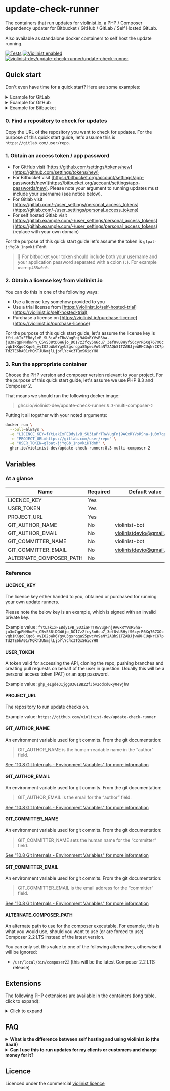 # update-check-runner

The containers that run updates for [violinist.io](https://violinist.io), a PHP / Composer dependency updater for Bitbucket / GitHub / GitLab / Self Hosted GitLab.

Also available as standalone docker containers to self host the update running.

[![Tests](https://github.com/violinist-dev/update-check-runner/actions/workflows/test.yml/badge.svg)](https://github.com/violinist-dev/update-check-runner/actions/workflows/test.yml)
[![Violinist enabled](https://img.shields.io/badge/violinist-enabled-brightgreen.svg)](https://violinist.io)
[![violinist-dev/update-check-runner/update-check-runner](https://img.shields.io/badge/dynamic/yaml?url=https%3A%2F%2Fraw.githubusercontent.com%2Feiriksm%2Fghcr-pulls%2Fmaster%2Fviolinist-dev-update-check-runner.yml&query=$.human&label=docker%20pulls)](https://github.com/violinist-dev/update-check-runner/pkgs/container/update-check-runner)

## Quick start

Don't even have time for a quick start? Here are some examples:

<details>
  <summary>Example for GitLab</summary>
  
```bash
docker run \
  --pull=always \
  -e "LICENCE_KEY=my_key" \
  -e "PROJECT_URL=https://gitlab.com/user/repo" \
  -e "USER_TOKEN=glpat-jjYgGb_1npvkiHTdnM" \
  ghcr.io/violinist-dev/update-check-runner:8.3-multi-composer-2
```
</details>

<details>
  <summary>Example for GitHub</summary>
  
```bash
docker run \
  --pull=always \
  -e "LICENCE_KEY=my_key" \
  -e "PROJECT_URL=https://github.com/user/repo" \
  -e "USER_TOKEN=ghp_jYgGb_1npvkiHTdnM" \
  ghcr.io/violinist-dev/update-check-runner:8.3-multi-composer-2
```
</details>

<details>
  <summary>Example for Bitbucket</summary>
  
```bash
docker run \
  --pull=always \
  -e "LICENCE_KEY=my_key" \
  -e "PROJECT_URL=https://bitbucket.org/org/project/repo" \
  -e "USER_TOKEN=myusername:app_p455w0rd" \
  ghcr.io/violinist-dev/update-check-runner:8.3-multi-composer-2
```
</details>

### 0. Find a repository to check for updates

Copy the URL of the repository you want to check for updates. For the purpose of this quick start guide, let's assume this is `https://gitlab.com/user/repo`.

### 1. Obtain an access token / app password

- For GitHub visit [https://github.com/settings/tokens/new](https://github.com/settings/tokens/new)
- For Bitbucket visit [https://bitbucket.org/account/settings/app-passwords/new](https://bitbucket.org/account/settings/app-passwords/new). Please note your argument to running updates must include your username (see notice below).
- For Gitlab visit [https://gitlab.com/-/user_settings/personal_access_tokens](https://gitlab.com/-/user_settings/personal_access_tokens)
- For self hosted Gitlab visit [https://gitlab.example.com/-/user_settings/personal_access_tokens](https://gitlab.example.com/-/user_settings/personal_access_tokens) (replace with your own domain)

For the purpose of this quick start guide let's assume the token is `glpat-jjYgGb_1npvkiHTdnM`.

> 🚨️ For bitbucket your token should include both your username and your application password separated with a colon (`:`). For example `user:p455w0r0`.

### 2. Obtain a license key from violinist.io

You can do this in one of the following ways:

- Use a license key somehow provided to you
- Use a trial license from [https://violinist.io/self-hosted-trial](https://violinist.io/self-hosted-trial)
- Purchase a license on [https://violinist.io/purchase-licence](https://violinist.io/purchase-licence)

For the purpose of this quick start guide, let's assume the license key is `fYtLakIxFEBdy1vB_SU3iaPrTRwVugFnj9AGxRYVsRSha-ju3m7qpFNHhwPn_C5vS38tDGW6jo_DOI7zZfcy5n6cu7_3ef8vU8HyfS6cyrR6Xq767XOcvqb1KKgoCKqo6_vyI02pWk6YgyU3gsrqgaS5pwcVo9aNY2AQbS1TZABJjwWRHCUqNrCK7pTd2TE6hA01rMQKTJUNmjlLjbYlYc4c3TQxS6iqYH8`

### 3. Run the appropriate container 

Choose the PHP version and composer version relevant to your project. For the purpose of this quick start guide, let's assume we use PHP 8.3 and Composer 2.

That means we should run the following docker image:

> ghcr.io/violinist-dev/update-check-runner:`8.3`-multi-composer-`2`

Putting it all together with your noted arguments:

```bash
docker run \
  --pull=always \
  -e "LICENCE_KEY=fYtLakIxFEBdy1vB_SU3iaPrTRwVugFnj9AGxRYVsRSha-ju3m7qpFNHhwPn_C5vS38tDGW6jo_DOI7zZfcy5n6cu7_3ef8vU8HyfS6cyrR6Xq767XOcvqb1KKgoCKqo6_vyI02pWk6YgyU3gsrqgaS5pwcVo9aNY2AQbS1TZABJjwWRHCUqNrCK7pTd2TE6hA01rMQKTJUNmjlLjbYlYc4c3TQxS6iqYH8" \
  -e "PROJECT_URL=https://gitlab.com/user/repo" \
  -e "USER_TOKEN=glpat-jjYgGb_1npvkiHTdnM" \
  ghcr.io/violinist-dev/update-check-runner:8.3-multi-composer-2
```

## Variables

### At a glance

| Name | Required | Default value |
| -- | -- | -- |
| LICENCE_KEY | Yes | |
| USER_TOKEN | Yes| |
| PROJECT_URL | Yes | |
| GIT_AUTHOR_NAME | No | violinist-bot |
| GIT_AUTHOR_EMAIL | No | violinistdevio@gmail.com |
| GIT_COMMITTER_NAME | No | violinist-bot |
| GIT_COMMITTER_EMAIL | No | violinistdevio@gmail.com |
| ALTERNATE_COMPOSER_PATH | No | |


### Reference

#### LICENCE_KEY 

The licence key either handed to you, obtained or purchased for running your own update runners.

Please note the below key is an example, which is signed with an invalid private key.

Example value: `fYtLakIxFEBdy1vB_SU3iaPrTRwVugFnj9AGxRYVsRSha-ju3m7qpFNHhwPn_C5vS38tDGW6jo_DOI7zZfcy5n6cu7_3ef8vU8HyfS6cyrR6Xq767XOcvqb1KKgoCKqo6_vyI02pWk6YgyU3gsrqgaS5pwcVo9aNY2AQbS1TZABJjwWRHCUqNrCK7pTd2TE6hA01rMQKTJUNmjlLjbYlYc4c3TQxS6iqYH8`

#### USER_TOKEN

A token valid for accessing the API, cloning the repo, pushing branches and creating pull requests on behalf of the user in question. Usually this will be a personal access token (PAT) or an app password.

Example value: `ghp_eIgde31jggU3GIBB22fJbv2odcd0xy0e9jh8`

#### PROJECT_URL

The repository to run update checks on.

Example value: `https://github.com/violinist-dev/update-check-runner`

#### GIT_AUTHOR_NAME

An environment variable used for git commits. From the git documentation:

> GIT_AUTHOR_NAME is the human-readable name in the “author” field.

[See "10.8 Git Internals - Environment Variables" for more information](https://git-scm.com/book/en/v2/Git-Internals-Environment-Variables)

#### GIT_AUTHOR_EMAIL

An environment variable used for git commits. From the git documentation:

> GIT_AUTHOR_EMAIL is the email for the “author” field.

[See "10.8 Git Internals - Environment Variables" for more information](https://git-scm.com/book/en/v2/Git-Internals-Environment-Variables)

#### GIT_COMMITTER_NAME

An environment variable used for git commits. From the git documentation:

> GIT_COMMITTER_NAME sets the human name for the “committer” field.

[See "10.8 Git Internals - Environment Variables" for more information](https://git-scm.com/book/en/v2/Git-Internals-Environment-Variables)

#### GIT_COMMITTER_EMAIL

An environment variable used for git commits. From the git documentation:

> GIT_COMMITTER_EMAIL is the email address for the “committer” field.

[See "10.8 Git Internals - Environment Variables" for more information](https://git-scm.com/book/en/v2/Git-Internals-Environment-Variables)

#### ALTERNATE_COMPOSER_PATH

An alternate path to use for the composer executable. For example, this is what you would use, should you want to use (or are forced to use) Composer 2.2 LTS instead of the latest version.

You can only set this value to one of the following alternatives, otherwise it will be ignored:

- `/usr/local/bin/composer22` (this will be the latest Composer 2.2 LTS release)

## Extensions

The following PHP extensions are available in the containers (long table, click to expand):

<details>
  <summary>Click to expand</summary>

  | Name | 7.3 | 7.4 | 8.0 | 8.1 | 8.2 | 8.3 | 8.4 |
| --- | --- | --- | --- | --- | --- | --- | --- |
| apcu | ✅ | ✅ | ✅ | ✅ | ✅ | ✅ | ✅ |
| bcmath | ✅ | ✅ | ✅ | ✅ | ✅ | ✅ | ✅ |
| bz2 | ✅ | ✅ | ✅ | ✅ | ✅ | ✅ | ✅ |
| calendar | ✅ | ✅ | ✅ | ✅ | ✅ | ✅ | ✅ |
| Core | ✅ | ✅ | ✅ | ✅ | ✅ | ✅ | ✅ |
| ctype | ✅ | ✅ | ✅ | ✅ | ✅ | ✅ | ✅ |
| curl | ✅ | ✅ | ✅ | ✅ | ✅ | ✅ | ✅ |
| date | ✅ | ✅ | ✅ | ✅ | ✅ | ✅ | ✅ |
| decimal | ✅ | ✅ | ✅ | ✅ | ✅ | ✅ | ✅ |
| dom | ✅ | ✅ | ✅ | ✅ | ✅ | ✅ | ✅ |
| exif | ✅ | ✅ | ✅ | ✅ | ✅ | ✅ | ✅ |
| fileinfo | ✅ | ✅ | ✅ | ✅ | ✅ | ✅ | ✅ |
| filter | ✅ | ✅ | ✅ | ✅ | ✅ | ✅ | ✅ |
| ftp | ✅ | ✅ | ✅ | ✅ | ✅ | ✅ | ✅ |
| gd | ✅ | ✅ | ✅ | ✅ | ✅ | ✅ | ✅ |
| gettext | ✅ | ✅ | ✅ | ✅ | ✅ | ✅ | ✅ |
| gmp | ✅ | ✅ | ✅ | ✅ | ✅ | ✅ | ✅ |
| hash | ✅ | ✅ | ✅ | ✅ | ✅ | ✅ | ✅ |
| iconv | ✅ | ✅ | ✅ | ✅ | ✅ | ✅ | ✅ |
| imagick | ✅ | ✅ | ✅ | ✅ | ✅ | ✅ | ✅ |
| imap | ✅ | ✅ | ✅ | ✅ | ✅ | ✅ | ✅ |
| intl | ✅ | ✅ | ✅ | ✅ | ✅ | ✅ | ✅ |
| json | ✅ | ✅ | ✅ | ✅ | ✅ | ✅ | ✅ |
| ldap | ✅ | ✅ | ✅ | ✅ | ✅ | ✅ | ✅ |
| libxml | ✅ | ✅ | ✅ | ✅ | ✅ | ✅ | ✅ |
| mailparse | ✅ | ✅ | ✅ | ✅ | ✅ | ✅ | ✅ |
| mbstring | ✅ | ✅ | ✅ | ✅ | ✅ | ✅ | ✅ |
| memcached | ✅ | ✅ | ✅ | ✅ | ✅ | ✅ | ✅ |
| mongodb | ✅ | ✅ | ✅ | ✅ | ✅ | ✅ | ✅ |
| msgpack | ✅ | ✅ | ✅ | ✅ | ✅ | ✅ | ✅ |
| mysqli | ✅ | ✅ | ✅ | ✅ | ✅ | ✅ | ✅ |
| mysqlnd | ✅ | ✅ | ✅ | ✅ | ✅ | ✅ | ✅ |
| OAuth | ✅ | ✅ | ✅ | ✅ | ✅ | ✅ | ✅ |
| openssl | ✅ | ✅ | ✅ | ✅ | ✅ | ✅ | ✅ |
| pcntl | ✅ | ✅ | ✅ | ✅ | ✅ | ✅ | ✅ |
| pcre | ✅ | ✅ | ✅ | ✅ | ✅ | ✅ | ✅ |
| PDO | ✅ | ✅ | ✅ | ✅ | ✅ | ✅ | ✅ |
| pdo_mysql | ✅ | ✅ | ✅ | ✅ | ✅ | ✅ | ✅ |
| pdo_pgsql | ✅ | ✅ | ✅ | ✅ | ✅ | ✅ | ✅ |
| pdo_sqlite | ✅ | ✅ | ✅ | ✅ | ✅ | ✅ | ✅ |
| pdo_sqlsrv | ✅ | ✅ | ✅ | ✅ | ✅ | ✅ | ✅ |
| Phar | ✅ | ✅ | ✅ | ✅ | ✅ | ✅ | ✅ |
| posix | ✅ | ✅ | ✅ | ✅ | ✅ | ✅ | ✅ |
| random | ❌ | ❌ | ❌ | ❌ | ✅ | ✅ | ✅ |
| rdkafka | ✅ | ✅ | ✅ | ✅ | ✅ | ✅ | ✅ |
| readline | ✅ | ✅ | ✅ | ✅ | ✅ | ✅ | ✅ |
| redis | ✅ | ✅ | ✅ | ✅ | ✅ | ✅ | ✅ |
| Reflection | ✅ | ✅ | ✅ | ✅ | ✅ | ✅ | ✅ |
| session | ✅ | ✅ | ✅ | ✅ | ✅ | ✅ | ✅ |
| SimpleXML | ✅ | ✅ | ✅ | ✅ | ✅ | ✅ | ✅ |
| soap | ✅ | ✅ | ✅ | ✅ | ✅ | ✅ | ✅ |
| sockets | ✅ | ✅ | ✅ | ✅ | ✅ | ✅ | ✅ |
| sodium | ✅ | ✅ | ✅ | ✅ | ✅ | ✅ | ✅ |
| SPL | ✅ | ✅ | ✅ | ✅ | ✅ | ✅ | ✅ |
| sqlite3 | ✅ | ✅ | ✅ | ✅ | ✅ | ✅ | ✅ |
| sqlsrv | ✅ | ✅ | ✅ | ✅ | ✅ | ✅ | ✅ |
| standard | ✅ | ✅ | ✅ | ✅ | ✅ | ✅ | ✅ |
| tokenizer | ✅ | ✅ | ✅ | ✅ | ✅ | ✅ | ✅ |
| uuid | ✅ | ✅ | ✅ | ✅ | ✅ | ✅ | ✅ |
| xml | ✅ | ✅ | ✅ | ✅ | ✅ | ✅ | ✅ |
| xmlreader | ✅ | ✅ | ✅ | ✅ | ✅ | ✅ | ✅ |
| xmlrpc | ✅ | ✅ | ✅ | ❌ | ❌ | ❌ | ❌ |
| xmlwriter | ✅ | ✅ | ✅ | ✅ | ✅ | ✅ | ✅ |
| xsl | ✅ | ✅ | ✅ | ✅ | ✅ | ✅ | ✅ |
| yaml | ✅ | ✅ | ✅ | ✅ | ✅ | ✅ | ✅ |
| Zend OPcache | ✅ | ✅ | ✅ | ✅ | ✅ | ✅ | ✅ |
| zip | ✅ | ✅ | ✅ | ✅ | ✅ | ✅ | ✅ |
| zlib | ✅ | ✅ | ✅ | ✅ | ✅ | ✅ | ✅ |


</details>

## FAQ

<details>
  <summary><strong>What is the difference between self hosting and using violinist.io (the SaaS)</strong></summary>

  In practice, all the automation, convenience, logging and persistance you would have to need.
  
  - No formatting, storing or analysis of logs. You would have to implement this yourself if needed.
  - No notifications (email or slack)
  - No automatic discovery of PHP version. When your project upgrade to a new version, you must also change the PHP version of the update container
  - No private keys per project or per organization
</details>

<details>
  <summary><strong>Can I use this to run updates for my clients or customers and charge money for it?</strong></summary>

  Yes. There are no restrictions on what you use the licence key for, and if you use it for commercial purposes or something else.

  You are not allowed to provide the same service as violinist.io (sell licences to this software, or provide a SaaS based on this software). But please go ahead and purchase a licence and charge your customers multiples of that to provide the service you purchased.

  Otherwise, we refer to the licence of this repo: [https://github.com/violinist-dev/update-check-runner/blob/main/LICENSE](https://github.com/violinist-dev/update-check-runner/blob/main/LICENSE)
</details>

## Licence

Licenced under the commercial [violinist licence](https://github.com/violinist-dev/update-check-runner/blob/main/LICENSE)
